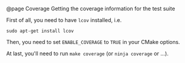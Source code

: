 @page Coverage Getting the coverage information for the test suite

First of all, you need to have `lcov` installed, i.e.

    sudo apt-get install lcov

Then, you need to set `ENABLE_COVERAGE` to `TRUE` in your CMake options.

At last, you'll need to run `make coverage` (or `ninja coverage` or ...).
